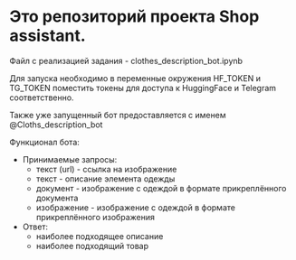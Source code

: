 # Это репозиторий проекта Shop assistant.
Файл с реализацией задания - clothes_description_bot.ipynb

Для запуска необходимо в переменные окружения HF_TOKEN и TG_TOKEN поместить токены для доступа к HuggingFace и Telegram соответственно.

Также уже запущенный бот предоставляется с именем @Cloths_description_bot

Функционал бота:
- Принимаемые запросы:
    - текст (url) - ссылка на изображение
    - текст - описание элемента одежды
    - документ - изображение с одеждой в формате прикреплённого документа
    - изображение - изображение с одеждой в формате прикреплённого изображения
- Ответ:
    - наиболее подходящее описание
    - наиболее подходящий товар
